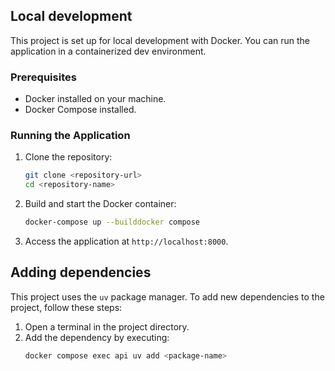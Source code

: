 ## Local development
This project is set up for local development with Docker. You can run the application in a containerized dev environment.

### Prerequisites
- Docker installed on your machine.
- Docker Compose installed.

### Running the Application
1. Clone the repository:
   ```bash
   git clone <repository-url>
   cd <repository-name>
   ```
2. Build and start the Docker container:
   ```bash
   docker-compose up --builddocker compose 
   ```
3. Access the application at `http://localhost:8000`.

## Adding dependencies
This project uses the `uv` package manager. To add new dependencies to the project, follow these steps:

1. Open a terminal in the project directory.
2. Add the dependency by executing:
    ```bash
    docker compose exec api uv add <package-name>
    ```